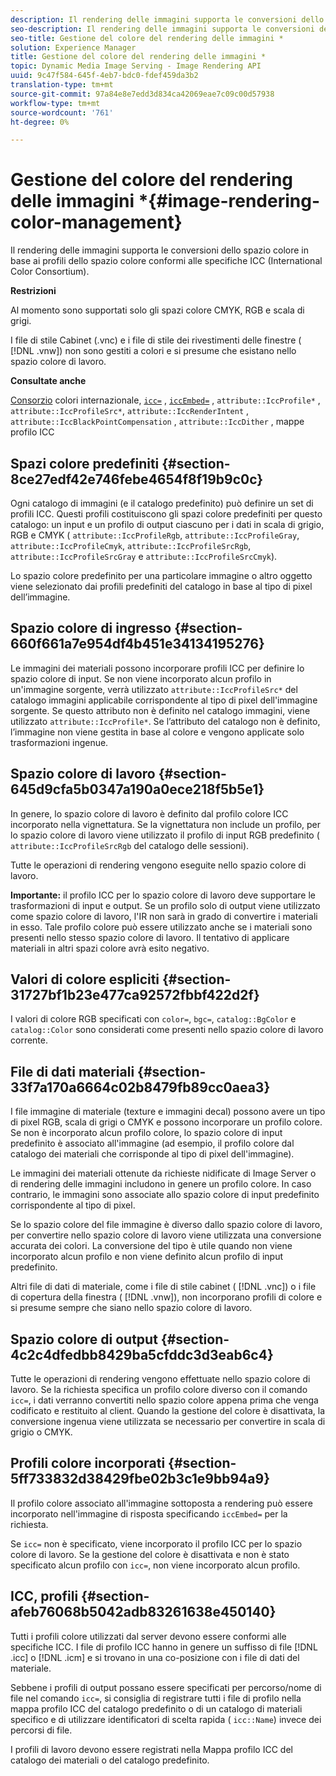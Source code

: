 ```yaml
---
description: Il rendering delle immagini supporta le conversioni dello spazio colore in base ai profili dello spazio colore conformi alle specifiche ICC (International Color Consortium).
seo-description: Il rendering delle immagini supporta le conversioni dello spazio colore in base ai profili dello spazio colore conformi alle specifiche ICC (International Color Consortium).
seo-title: Gestione del colore del rendering delle immagini *
solution: Experience Manager
title: Gestione del colore del rendering delle immagini *
topic: Dynamic Media Image Serving - Image Rendering API
uuid: 9c47f584-645f-4eb7-bdc0-fdef459da3b2
translation-type: tm+mt
source-git-commit: 97a84e8e7edd3d834ca42069eae7c09c00d57938
workflow-type: tm+mt
source-wordcount: '761'
ht-degree: 0%

---
```



# Gestione del colore del rendering delle immagini *{#image-rendering-color-management}

Il rendering delle immagini supporta le conversioni dello spazio colore in base ai profili dello spazio colore conformi alle specifiche ICC (International Color Consortium).

**Restrizioni**

Al momento sono supportati solo gli spazi colore CMYK, RGB e scala di grigi.

I file di stile Cabinet (.vnc) e i file di stile dei rivestimenti delle finestre ( [!DNL .vnw]) non sono gestiti a colori e si presume che esistano nello spazio colore di lavoro.

**Consultate anche**

[Consorzio](http://www.color.org/index.xalter)  colori internazionale,  [ `icc=`](../../../../../ir-api/http-protocol/image-rendering-api-ref/c-ir-http-protocol-ref/c-ir-http-protocol-command-reference/r-ir-icc.md#reference-86a2fff3cef24982ad2063d977a16e06) ,  [ `iccEmbed=`](../../../../../ir-api/http-protocol/image-rendering-api-ref/c-ir-http-protocol-ref/c-ir-http-protocol-command-reference/r-ir-iccembed.md#reference-47a433138c7c4b29b9b29871b2491a7f) ,  `attribute::IccProfile*` ,  `attribute::IccProfileSrc*`,  `attribute::IccRenderIntent` ,  `attribute::IccBlackPointCompensation` ,  `attribute::IccDither` , mappe profilo ICC

## Spazi colore predefiniti {#section-8ce27edf42e746febe4654f8f19b9c0c}

Ogni catalogo di immagini (e il catalogo predefinito) può definire un set di profili ICC. Questi profili costituiscono gli spazi colore predefiniti per questo catalogo: un input e un profilo di output ciascuno per i dati in scala di grigio, RGB e CMYK ( `attribute::IccProfileRgb`, `attribute::IccProfileGray`, `attribute::IccProfileCmyk`, `attribute::IccProfileSrcRgb`, `attribute::IccProfileSrcGray` e `attribute::IccProfileSrcCmyk`).

Lo spazio colore predefinito per una particolare immagine o altro oggetto viene selezionato dai profili predefiniti del catalogo in base al tipo di pixel dell’immagine.

## Spazio colore di ingresso {#section-660f661a7e954df4b451e34134195276}

Le immagini dei materiali possono incorporare profili ICC per definire lo spazio colore di input. Se non viene incorporato alcun profilo in un&#39;immagine sorgente, verrà utilizzato `attribute::IccProfileSrc*` del catalogo immagini applicabile corrispondente al tipo di pixel dell&#39;immagine sorgente. Se questo attributo non è definito nel catalogo immagini, viene utilizzato `attribute::IccProfile*`. Se l’attributo del catalogo non è definito, l’immagine non viene gestita in base al colore e vengono applicate solo trasformazioni ingenue.

## Spazio colore di lavoro {#section-645d9cfa5b0347a190a0ece218f5b5e1}

In genere, lo spazio colore di lavoro è definito dal profilo colore ICC incorporato nella vignettatura. Se la vignettatura non include un profilo, per lo spazio colore di lavoro viene utilizzato il profilo di input RGB predefinito ( `attribute::IccProfileSrcRgb` del catalogo delle sessioni).

Tutte le operazioni di rendering vengono eseguite nello spazio colore di lavoro.

**Importante:** il profilo ICC per lo spazio colore di lavoro deve supportare le trasformazioni di input e output. Se un profilo solo di output viene utilizzato come spazio colore di lavoro, l&#39;IR non sarà in grado di convertire i materiali in esso. Tale profilo colore può essere utilizzato anche se i materiali sono presenti nello stesso spazio colore di lavoro. Il tentativo di applicare materiali in altri spazi colore avrà esito negativo.

## Valori di colore espliciti {#section-31727bf1b23e477ca92572fbbf422d2f}

I valori di colore RGB specificati con `color=`, `bgc=`, `catalog::BgColor` e `catalog::Color` sono considerati come presenti nello spazio colore di lavoro corrente.

## File di dati materiali {#section-33f7a170a6664c02b8479fb89cc0aea3}

I file immagine di materiale (texture e immagini decal) possono avere un tipo di pixel RGB, scala di grigi o CMYK e possono incorporare un profilo colore. Se non è incorporato alcun profilo colore, lo spazio colore di input predefinito è associato all&#39;immagine (ad esempio, il profilo colore dal catalogo dei materiali che corrisponde al tipo di pixel dell&#39;immagine).

Le immagini dei materiali ottenute da richieste nidificate di Image Server o di rendering delle immagini includono in genere un profilo colore. In caso contrario, le immagini sono associate allo spazio colore di input predefinito corrispondente al tipo di pixel.

Se lo spazio colore del file immagine è diverso dallo spazio colore di lavoro, per convertire nello spazio colore di lavoro viene utilizzata una conversione accurata dei colori. La conversione del tipo è utile quando non viene incorporato alcun profilo e non viene definito alcun profilo di input predefinito.

Altri file di dati di materiale, come i file di stile cabinet ( [!DNL .vnc]) o i file di copertura della finestra ( [!DNL .vnw]), non incorporano profili di colore e si presume sempre che siano nello spazio colore di lavoro.

## Spazio colore di output {#section-4c2c4dfedbb8429ba5cfddc3d3eab6c4}

Tutte le operazioni di rendering vengono effettuate nello spazio colore di lavoro. Se la richiesta specifica un profilo colore diverso con il comando `icc=`, i dati verranno convertiti nello spazio colore appena prima che venga codificato e restituito al client. Quando la gestione del colore è disattivata, la conversione ingenua viene utilizzata se necessario per convertire in scala di grigio o CMYK.

## Profili colore incorporati {#section-5ff733832d38429fbe02b3c1e9bb94a9}

Il profilo colore associato all&#39;immagine sottoposta a rendering può essere incorporato nell&#39;immagine di risposta specificando `iccEmbed=` per la richiesta.

Se `icc=` non è specificato, viene incorporato il profilo ICC per lo spazio colore di lavoro. Se la gestione del colore è disattivata e non è stato specificato alcun profilo con `icc=`, non viene incorporato alcun profilo.

## ICC, profili {#section-afeb76068b5042adb83261638e450140}

Tutti i profili colore utilizzati dal server devono essere conformi alle specifiche ICC. I file di profilo ICC hanno in genere un suffisso di file [!DNL .icc] o [!DNL .icm] e si trovano in una co-posizione con i file di dati del materiale.

Sebbene i profili di output possano essere specificati per percorso/nome di file nel comando `icc=`, si consiglia di registrare tutti i file di profilo nella mappa profilo ICC del catalogo predefinito o di un catalogo di materiali specifico e di utilizzare identificatori di scelta rapida ( `icc::Name`) invece dei percorsi di file.

I profili di lavoro devono essere registrati nella Mappa profilo ICC del catalogo dei materiali o del catalogo predefinito.
